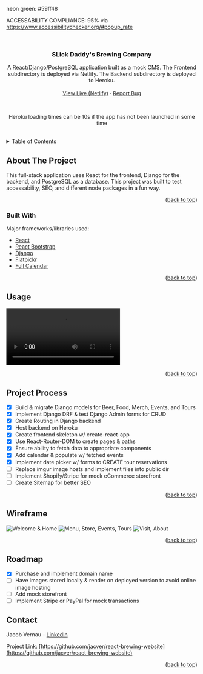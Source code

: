 neon green: #59ff48

ACCESSABILITY COMPLIANCE:
95% via https://www.accessibilitychecker.org/#popup_rate

<div id="top"></div>

<!-- PROJECT LOGO -->
<br />
<div align="center">
  <a href="https://github.com/jacver/react-brewing-website"></a>

  <h3 align="center">SLick Daddy's Brewing Company</h3>

  <p align="center">
    A React/Django/PostgreSQL application built as a mock CMS. The Frontend subdirectory is deployed via Netlify. The Backend subdirectory is deployed to Heroku.
    <br />
    <br />
    <a href="https://slickdaddysbrewing.com/">View Live (Netlify)</a>
    ·
    <a href="https://github.com/jacver/react-brewing-website/issues">Report Bug</a>
  </p>
    <br />
    <p>Heroku loading times can be 10s if the app has not been launched in some time</p>
    <br />
</div>

<!-- TABLE OF CONTENTS -->
<details>
  <summary>Table of Contents</summary>
  <ol>
    <li>
      <a href="#about-the-project">About The Project</a>
      <ul>
        <li><a href="#built-with">Built With</a></li>
      </ul>
    </li>
    <li><a href="#usage">Usage</a></li>
    <li><a href="#project-process">Project Process</a></li>
    <li><a href="#wireframe">Wireframe</a></li>
    <li><a href="#roadmap">Roadmap</a></li>
    <li><a href="#contact">Contact</a></li>
  </ol>
</details>

<!-- ABOUT THE PROJECT -->

## About The Project

This full-stack application uses React for the frontend, Django for the backend, and PostgreSQL as a database. This project was built to test accessability, SEO, and different node packages in a fun way.

<p align="right">(<a href="#top">back to top</a>)</p>

### Built With

Major frameworks/libraries used:

- [React](https://reactjs.org/)
- [React Bootstrap](https://react-bootstrap.github.io/)
- [Django](https://docs.djangoproject.com/en/4.0/)
- [Flatpickr](https://flatpickr.js.org/)
- [Full Calendar](https://fullcalendar.io/docs#toc)

<p align="right">(<a href="#top">back to top</a>)</p>

<!-- USAGE -->

## Usage

![Production](https://i.imgur.com/Zuu832X.mp4)

<p align="right">(<a href="#top">back to top</a>)</p>

<!-- PROCESS -->

## Project Process

- [x] Build & migrate Django models for Beer, Food, Merch, Events, and Tours
- [x] Implement Django DRF & test Django Admin forms for CRUD
- [x] Create Routing in Django backend
- [x] Host backend on Heroku
- [x] Create frontend skeleton w/ create-react-app
- [x] Use React-Router-DOM to create pages & paths
- [x] Ensure ability to fetch data to appropriate components
- [x] Add calendar & populate w/ fetched events
- [x] Implement date picker w/ forms to CREATE tour reservations
- [ ] Replace imgur image hosts and implement files into public dir
- [ ] Implement Shopify/Stripe for mock eCommerce storefront
- [ ] Create Sitemap for better SEO

<p align="right">(<a href="#top">back to top</a>)</p>

<!-- WIREFRAME -->

## Wireframe

![Welcome & Home](https://i.imgur.com/BsWWAfC.png)
![Menu, Store, Events, Tours](https://i.imgur.com/yuqvDI0.png)
![Visit, About](https://i.imgur.com/RHfWUqS.png)

<p align="right">(<a href="#top">back to top</a>)</p>

<!-- ROADMAP -->

## Roadmap

- [x] Purchase and implement domain name
- [ ] Have images stored locally & render on deployed version to avoid online image hosting
- [ ] Add mock storefront
- [ ] Implement Stripe or PayPal for mock transactions

<!-- CONTACT -->

## Contact

Jacob Vernau - [LinkedIn](https://www.linkedin.com/in/jacobvernau/)

Project Link: [https://github.com/jacver/react-brewing-website](https://github.com/jacver/react-brewing-website)

<p align="right">(<a href="#top">back to top</a>)</p>
